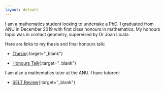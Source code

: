 ```yaml
---
layout: default
---
```


I am a mathematics student looking to undertake a PhD. I graduated from ANU in December 2019 with first class honours in mathematics. My honours topic was in contact geometry, supervised by Dr Joan Licata. 

Here are links to my thesis and final honours talk:

*   [Thesis](./thesis.pdf){:target="_blank"}

*   [Honours Talk](https://www.youtube.com/watch?v=P3Q9aNFrX8Q){:target="_blank"}

I am also a mathematics tutor at the ANU. I have tutored:

*   [SELT Review](./MATH2222_SELT.pdf){:target="_blank"}
